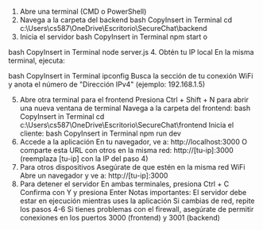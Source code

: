 1. Abre una terminal (CMD o PowerShell)
2. Navega a la carpeta del backend
bash
CopyInsert in Terminal
cd c:\Users\cs587\OneDrive\Escritorio\SecureChat\backend
3. Inicia el servidor
bash
CopyInsert in Terminal
npm start
o

bash
CopyInsert in Terminal
node server.js
4. Obtén tu IP local
En la misma terminal, ejecuta:

bash
CopyInsert in Terminal
ipconfig
Busca la sección de tu conexión WiFi y anota el número de "Dirección IPv4" (ejemplo: 192.168.1.5)

5. Abre otra terminal para el frontend
Presiona Ctrl + Shift + N para abrir una nueva ventana de terminal
Navega a la carpeta del frontend:
bash
CopyInsert in Terminal
cd c:\Users\cs587\OneDrive\Escritorio\SecureChat\frontend
Inicia el cliente:
bash
CopyInsert in Terminal
npm run dev
6. Accede a la aplicación
En tu navegador, ve a: http://localhost:3000
O comparte esta URL con otros en la misma red: http://[tu-ip]:3000 (reemplaza [tu-ip] con la IP del paso 4)
7. Para otros dispositivos
Asegúrate de que estén en la misma red WiFi
Abre un navegador y ve a: http://[tu-ip]:3000
8. Para detener el servidor
En ambas terminales, presiona Ctrl + C
Confirma con Y y presiona Enter
Notas importantes:
El servidor debe estar en ejecución mientras uses la aplicación
Si cambias de red, repite los pasos 4-6
Si tienes problemas con el firewall, asegúrate de permitir conexiones en los puertos 3000 (frontend) y 3001 (backend)